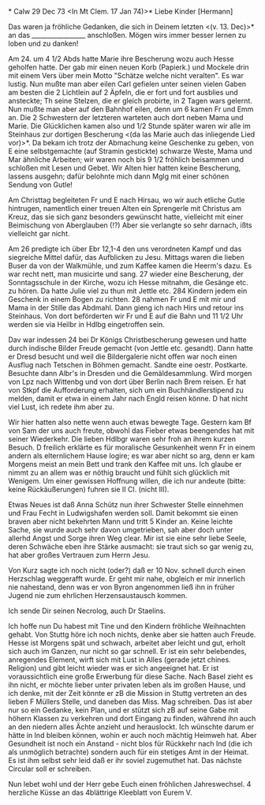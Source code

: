 <ad No XVII.>* Calw 29 Dec 73
 <In Mt Clem. 17 Jan 74)>*
Liebe Kinder [Hermann]

Das waren ja fröhliche Gedanken, die sich in Deinem letzten <(v. 13. Dec)>* an das _________________ anschloßen. Mögen wirs immer besser lernen zu loben und zu danken!

Am 24. um 4 1/2 Abds hatte Marie ihre Bescherung wozu auch Hesse geholfen hatte. Der gab mir einen neuen Korb (Papierk.) und Mockele drin mit einem Vers über mein Motto "Schätze welche nicht veralten". Es war lustig. Nun mußte man aber eilen Carl gefielen unter seinen vielen Gaben am besten die 2 Lichtlein auf 2 Äpfeln, die er fort und fort ausblies und ansteckte; Th seine Stelzen, die er gleich probirte, in 2 Tagen wars gelernt. Nun mußte man aber auf den Bahnhof eilen, denn um 6 kamen Fr und Emm an. Die 2 Schwestern der letzteren warteten auch dort neben Mama und Marie. Die Glücklichen kamen also und 1/2 Stunde später waren wir alle im Steinhaus zur dortigen Bescherung <(da las Marie auch das inliegende Lied vor)>*. Da bekam ich trotz der Abmachung keine Geschenke zu geben, von E eine selbstgemachte (auf Stramin gestickte) schwarze Weste, Mama und Mar ähnliche Arbeiten; wir waren noch bis 9 1/2 fröhlich beisammen und schloßen mit Lesen und Gebet. Wir Alten hier hatten keine Bescherung, lassens ausgehn; dafür belohnte mich dann Mglg mit einer schönen Sendung von Gutle!

Am Christtag begleiteten Fr und E nach Hirsau, wo wir auch etliche Gutle hintrugen, namentlich einer treuen Alten ein Sprengerle mit Christus am Kreuz, das sie sich ganz besonders gewünscht hatte, vielleicht mit einer Beimischung von Aberglauben (!?) Aber sie verlangte so sehr darnach, ißts vielleicht gar nicht.

Am 26 predigte ich über Ebr 12,1-4 den uns verordneten Kampf und das siegreiche Mittel dafür, das Aufblicken zu Jesu. Mittags waren die lieben Buser da von der Walkmühle, und zum Kaffee kamen die Heerm's dazu. Es war recht nett, man musicirte und sang. 27 wieder eine Bescherung, der Sonntagsschule in der Kirche, wozu ich Hesse mitnahm, die Gesänge etc. zu hören. Da hatte Julie viel zu thun mit Jettle etc. 284 Kindern jedem ein Geschenk in einem Bogen zu richten. 28 nahmen Fr und E mit mir und Mama in der Stille das Abdmahl. Dann gieng ich nach Hirs und retour ins Steinhaus. Von dort beförderten wir Fr und E auf die Bahn und 11 1/2 Uhr werden sie via Heilbr in Hdlbg eingetroffen sein.

Dav war indessen 24 bei Dr Königs Christbescherung gewesen und hatte durch indische Bilder Freude gemacht (von Jettle etc. gesandt). Dann hatte er Dresd besucht und weil die Bildergalerie nicht offen war noch einen Ausflug nach Tetschen in Böhmen gemacht. Sandte eine oestr. Postkarte. Besuchte dann Albr's in Dresden und die Gemäldesammlung. Wird morgen von Lpz nach Wittenbg und von dort über Berlin nach Brem reisen. Er hat von Stkpf die Aufforderung erhalten, sich um ein Buchhändlerstipend zu melden, damit er etwa in einem Jahr nach Engld reisen könne. D hat nicht viel Lust, ich redete ihm aber zu.

Wir hier hatten also nette wenn auch etwas bewegte Tage. Gestern kam Bf von Sam der uns auch freute, obwohl das Fieber etwas beengendes hat mit seiner Wiederkehr. Die lieben Hdlbgr waren sehr froh an ihrem kurzen Besuch. D freilich erklärte es für moralische Gesunkenheit wenn Fr in einem andern als elternlichem Hause logire; es war aber nicht so arg, denn er kam Morgens meist an mein Bett und trank den Kaffee mit uns. Ich glaube er nimmt zu an allem was er nöthig braucht und fühlt sich glücklich mit Wenigem. Um einer gewissen Hoffnung willen, die ich nur andeute (bitte: keine Rückäußerungen) fuhren sie II Cl. (nicht III).

Etwas Neues ist daß Anna Schütz nun ihrer Schwester Stelle einnehmen und Frau Fecht in Ludwigshafen werden soll. Damit bekommt sie einen braven aber nicht bekehrten Mann und tritt 5 Kinder an. Keine leichte Sache, sie wurde auch sehr davon umgetrieben, sah aber doch unter allerhd Angst und Sorge ihren Weg clear. Mir ist sie eine sehr liebe Seele, deren Schwäche eben ihre Stärke ausmacht: sie traut sich so gar wenig zu, hat aber großes Vertrauen zum Herrn Jesu.

Von Kurz sagte ich noch nicht (oder?) daß er 10 Nov. schnell durch einen Herzschlag weggerafft wurde. Er geht mir nahe, obgleich er mir innerlich nie nahestand, denn was er von Byron angenommen ließ ihn in früher Jugend nie zum ehrlichen Herzensaustausch kommen.

Ich sende Dir seinen Necrolog, auch Dr Staelins.

Ich hoffe nun Du habest mit Tine und den Kindern fröhliche Weihnachten gehabt. Von Stuttg höre ich noch nichts, denke aber sie hatten auch Freude. Hesse ist Morgens spät und schwach, arbeitet aber leicht und gut, erholt sich auch im Ganzen, nur nicht so gar schnell. Er ist ein sehr belebendes, anregendes Element, wirft sich mit Lust in Alles (gerade jetzt chines. Religion) und gibt leicht wieder was er sich angeeignet hat. Er ist voraussichtlich eine große Erwerbung für diese Sache. Nach Basel zieht es ihn nicht, er möchte lieber unter privaten leben als im großen Hause, und ich denke, mit der Zeit könnte er zB die Mission in Stuttg vertreten an des lieben F Müllers Stelle, und daneben das Miss. Mag schreiben. Das ist aber nur so ein Gedanke, kein Plan, und er stützt sich zB auf seine Gabe mit höhern Klassen zu verkehren und dort Eingang zu finden, während ihn auch an den niedern alles Ächte anzieht und herauslockt. Ich wünschte darum er hätte in Ind bleiben können, wohin er auch noch mächtig Heimweh hat. Aber Gesundheit ist noch ein Anstand - nicht blos für Rückkehr nach Ind (die ich als unmöglich betrachte) sondern auch für ein stetiges Amt in der Heimat. Es ist ihm selbst sehr leid daß er ihr soviel zugemuthet hat. Das nächste Circular soll er schreiben.

Nun lebet wohl und der Herr gebe Euch einen fröhlichen Jahreswechsel. 4 herzliche Küsse an das 4blättrige Kleeblatt von
 Eurem V.
